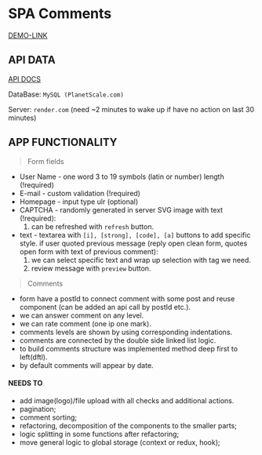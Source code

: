 # SPA Comments

[DEMO-LINK](https://thevovchik.github.io/DZENCode-test-task)

## API DATA

[API DOCS](https://dzen-task.onrender.com/v1/static)

DataBase: ```MySQL (PlanetScale.com)```

Server: ```render.com``` (need ~2 minutes to wake up if have no action on last 30 minutes)

## APP FUNCTIONALITY

> Form fields
- User Name - one word 3 to 19 symbols (latin or number) length (!required)
- E-mail - custom validation (!required)
- Homepage - input type ulr (optional)
- CAPTCHA - randomly generated in server SVG image with text (!required):
  1. can be refreshed with ```refresh``` button.
- text - textarea with ```[i], [strong], [code], [a]``` buttons to add specific style. if user quoted previous message (reply open clean form, quotes open form with text of previous comment):
  1.  we can select specific text and wrap up selection with tag we need.
  1.  review message with ```preview``` button.

> Comments
- form have a postId to connect comment with some post and reuse component (can be added an api call by postId etc.).
- we can answer comment on any level.
- we can rate comment (one ip one mark).
- comments levels are shown by using corresponding indentations.
- comments are connected by the double side linked list logic.
- to build comments structure was implemented method deep first to left(dftl).
- by default comments will appear by date.

#### NEEDS TO
- add image(logo)/file upload with all checks and additional actions.
- pagination;
- comment sorting;
- refactoring, decomposition of the components to the smaller parts;
- logic splitting in some functions after refactoring;
- move general logic to global storage (context or redux, hook);
